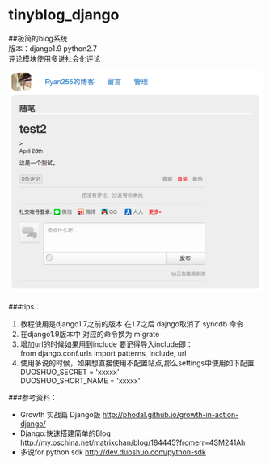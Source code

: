 # tinyblog_django
##极简的blog系统<br>版本：django1.9 python2.7 <br>评论模块使用多说社会化评论


![cmd-markdown-logo](example.png)

###tips：<br>
1. 教程使用是django1.7之前的版本 在1.7之后 dajngo取消了 syncdb 命令
2. 在django1.9版本中 对应的命令换为 migrate <br>
3. 增加url的时候如果用到include 要记得导入include即：<br>
   from django.conf.urls import patterns, include, url <br>
4. 使用多说的时候，如果想直接使用不配置站点,那么settings中使用如下配置<br>
   DUOSHUO_SECRET = 'xxxxx' <br>
   DUOSHUO_SHORT_NAME = 'xxxxx'


###参考资料： <br>
- Growth 实战篇 Django版 http://phodal.github.io/growth-in-action-django/ <br>
- Django:快速搭建简单的Blog http://my.oschina.net/matrixchan/blog/184445?fromerr=4SM241Ah <br>
- 多说for python sdk  http://dev.duoshuo.com/python-sdk <br>

